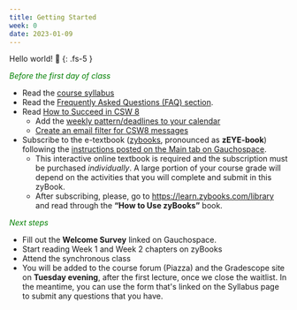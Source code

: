 ```yaml
---
title: Getting Started
week: 0
date: 2023-01-09
---
```


Hello world! 🖖
{: .fs-5 }

 <span style="color:green">_Before the first day of class_</span>

- Read the [course syllabus]({{site.url}}/{{site.baseurl}}/about)
- Read the [Frequently Asked Questions (FAQ) section]({{site.url}}/{{site.baseurl}}/faq). 
- Read [How to Succeed in CSW 8]({{site.url}}/{{site.baseurl}}/success)
    - Add the [weekly pattern/deadlines to your calendar]({{site.url}}/{{site.baseurl}}/success/#roadmap)
    - [Create an email filter for CSW8 messages]({{site.url}}/{{site.baseurl}}/success#create-an-email-filter)
- Subscribe to the e-textbook ([zybooks](https://zybooks.com), pronounced as **zEYE-book**) following the [instructions posted on the Main tab on Gauchospace](https://gauchospace.ucsb.edu/courses/mod/page/view.php?id=1639309).
    - This interactive online textbook is required and the subscription must be purchased _individually_. A large portion of your course grade will depend on the activities that you will complete and submit in this zyBook.
    - After subscribing, please, go to <https://learn.zybooks.com/library> and read through the **“How to Use zyBooks”** book.

<span style="color:green">_Next steps_</span>
- Fill out the **Welcome Survey** linked on Gauchospace.
- Start reading Week 1 and Week 2 chapters on zyBooks
- Attend the synchronous class
- You will be added to the course forum (Piazza) and the Gradescope site on **Tuesday evening**, after the first lecture, once we close the waitlist. In the meantime, you can use the form that's linked on the Syllabus page to submit any questions that you have.

